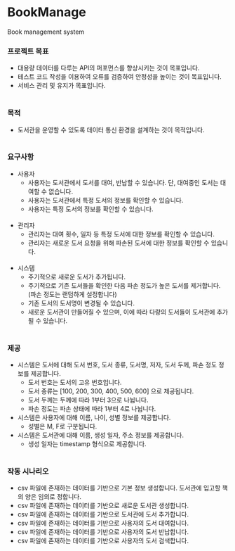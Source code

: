 # BookManage

Book management system

### 프로젝트 목표

- 대용량 데이터를 다루는 API의 퍼포먼스를 향상시키는 것이 목표입니다.
- 테스트 코드 작성을 이용하여 오류를 검증하여 안정성을 높이는 것이 목표입니다.
- 서비스 관리 및 유지가 목표입니다.</br></br>

### 목적

- 도서관을 운영할 수 있도록 데이터 통신 환경을 설계하는 것이 목적입니다.</br></br>

### 요구사항

- 사용자
  - 사용자는 도서관에서 도서를 대여, 반납할 수 있습니다. 단, 대여중인 도서는 대여할 수 없습니다.
  - 사용자는 도서관에서 특정 도서의 정보를 확인할 수 있습니다.
  - 사용자는 특정 도서의 정보를 확인할 수 있습니다.</br></br>
- 관리자
  - 관리자는 대여 횟수, 일자 등 특정 도서에 대한 정보를 확인할 수 있습니다.
  - 관리자는 새로운 도서 요청을 위해 파손된 도서에 대한 정보를 확인할 수 있습니다.</br></br>
- 시스템
  - 주기적으로 새로운 도서가 추가됩니다.
  - 주기적으로 기존 도서들을 확인한 다음 파손 정도가 높은 도서를 제거합니다. (파손 정도는 랜덤하게 설정합니다)
  - 기존 도서의 도서명이 변경될 수 있습니다.
  - 새로운 도서관이 만들어질 수 있으며, 이에 따라 다량의 도서들이 도서관에 추가될 수 있습니다.</br></br>

### 제공

- 시스템은 도서에 대해 도서 번호, 도서 종류, 도서명, 저자, 도서 두께, 파손 정도 정보를 제공합니다.
  - 도서 번호는 도서의 고유 번호입니다.
  - 도서 종류는 [100, 200, 300, 400, 500, 600] 으로 제공됩니다.
  - 도서 두께는 두께에 따라 1부터 3으로 나뉩니다.
  - 파손 정도는 파손 상태에 따라 1부터 4로 나뉩니다.
- 시스템은 사용자에 대해 이름, 나이, 성별 정보를 제공합니다.
  - 성별은 M, F로 구분됩니다.
- 시스템은 도서관에 대해 이름, 생성 일자, 주소 정보를 제공합니다.
  - 생성 일자는 timestamp 형식으로 제공합니다.</br></br>

### 작동 시나리오

- csv 파일에 존재하는 데이터를 기반으로 기본 정보 생성합니다. 도서관에 입고할 책의 양은 임의로 정합니다.
- csv 파일에 존재하는 데이터를 기반으로 새로운 도서관 생성합니다.
- csv 파일에 존재하는 데이터를 기반으로 도서관에 도서 추가합니다.
- csv 파일에 존재하는 데이터를 기반으로 사용자의 도서 대여합니다.
- csv 파일에 존재하는 데이터를 기반으로 사용자의 도서 반납합니다.
- csv 파일에 존재하는 데이터를 기반으로 사용자의 도서 검색합니다.</br></br>
